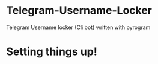 # Telegram-Username-Locker
Telegram Username locker (Cli bot) written with pyrogram

<h1>Setting things up!</h1>

